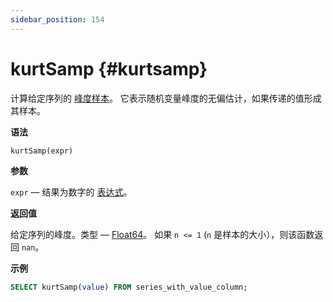 ```yaml
---
sidebar_position: 154
---
```


# kurtSamp {#kurtsamp}

计算给定序列的 [峰度样本](https://en.wikipedia.org/wiki/Kurtosis)。
它表示随机变量峰度的无偏估计，如果传递的值形成其样本。

**语法**

``` sql
kurtSamp(expr)
```

**参数**

`expr` — 结果为数字的 [表达式](../../../sql-reference/syntax.md#syntax-expressions)。

**返回值**

给定序列的峰度。类型 — [Float64](../../../sql-reference/data-types/float.md)。 如果 `n <= 1` (`n` 是样本的大小），则该函数返回 `nan`。

**示例**

``` sql
SELECT kurtSamp(value) FROM series_with_value_column;
```
